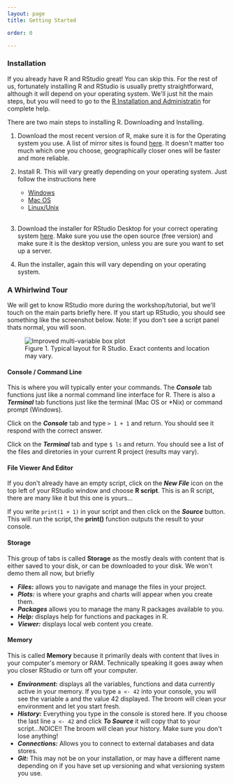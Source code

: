 ```yaml
---
layout: page
title: Getting Started

order: 0

---
```


### Installation

If you already have R and RStudio great! You can skip this. For the rest of us, 
fortunately installing R and RStudio is usually pretty straightforward, although
it will depend on your operating system. We'll just hit the main steps, but
you will need to go to the 
[R Installation and Administratin](https://cran.r-project.org/doc/manuals/r-release/R-admin.html#Obtaining-R)
for complete help.

There are two main steps to installing R. Downloading and Installing. 

1. Download the most recent version of R, make sure it is for the Operating
system you use. A list of mirror sites is found [here](https://CRAN.R-project.org/mirrors.html). 
It doesn't matter too much which one you choose, geographically closer ones 
will be faster and more reliable.

2. Install R. This will vary greatly depending on your operating system.
Just follow the instructions here

    * [Windows](https://cran.r-project.org/doc/manuals/r-release/R-admin.html#Installing-R-under-Windows)
    * [Mac OS](https://cran.r-project.org/doc/manuals/r-release/R-admin.html#Installing-R-under-macOS)
    * [Linux/Unix](https://cran.r-project.org/doc/manuals/r-release/R-admin.html#Installing-R-under-Unix_002dalikes)
    
    <br/>
3. Download the installer for RStudio Desktop for your correct operating system 
[here](https://www.rstudio.com/products/rstudio/download/#download). Make sure 
you use the open source (free version) and make sure it is the desktop version, 
unless you are sure you want to set up a server.

4. Run the installer, again this will vary depending on your operating system.


### A Whirlwind Tour

We will get to know RStudio more during the workshop/tutorial, but we'll 
touch on the main parts briefly here. If you start up RStudio, you should
see something like the screenshot below. Note: If you don't see a script 
panel thats normal, you will soon.

<div class="row fig-array">
    <div class="col col-jumbo">
        <figure>
          <img src="{{ site.baseurl }}/assets/img/getting_started/r_studio_panels.png" alt="Improved multi-variable box plot"/>
          <figcaption>Figure 1. Typical layout for R Studio. Exact contents and location may vary.</figcaption>
        </figure>
    </div>
</div>


#### Console / Command Line

This is where you will typically enter your commands. The **_Console_** tab functions just
like a normal command line interface for R. There is also a **_Terminal_** tab
functions just like the terminal (Mac OS or *Nix) or command prompt (Windows).

Click on the **_Console_** tab and type `> 1 + 1` and return. You should see
it respond with the correct answer.

Click on the **_Terminal_** tab and type `$ ls` and return. You should see a 
list of the files and diretories in your current R project (results may vary).

#### File Viewer And Editor

If you don't already have an empty script, click on the **_New File_** icon on the top 
left of your RStudio window and choose **R script**. This is an R script, there are
many like it but this one is yours...

If you write `print(1 + 1)` in your script and then click on the **_Source_** 
button. This will run the script, the **print()** function outputs the result
to your console.

#### Storage

This group of tabs is called **Storage** as the mostly deals with content that is
either saved to your disk, or can be downloaded to your disk. We won't demo
them all now, but briefly

* **_Files:_** allows you to navigate and manage the files in your project.
* **_Plots:_** is where  your graphs and charts will appear when you create them.
* **_Packages_** allows you to manage the many R packages available to you.
* **_Help:_** displays help for functions and packages in R. 
* **_Viewer:_** displays local web content you create.

#### Memory

This is called **Memory** because it primarily deals with content that lives 
in your computer's memory or RAM. Technically speaking it goes away when you closer
RStudio or turn off your computer.

* **_Environment:_** displays all the variables, functions and data currently
active in your memory. If you type `a <- 42` into your console, you will 
see the variable a and the value 42 displayed. The broom will clean your 
environment and let you start fresh.
* **_History:_** Everything you type in the console is stored here. If you choose
the last line `a <- 42` and click **_To Source_** it will copy that to your script...NOICE!!
The broom will clean your history. Make sure you don't lose anything!
* **_Connections:_** Allows you to connect to external databases and data stores.
* **_Git:_** This may not be on your installation, or may have a different name
depending on if you have set up versioning and what versioning system you use. 






